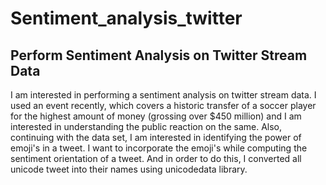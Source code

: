 # Sentiment_analysis_twitter
## Perform Sentiment Analysis on Twitter Stream Data

I am interested in performing a sentiment analysis on twitter stream data. I used an event recently, which covers a historic transfer of a soccer player for the highest amount of money (grossing over $450 million) and I am interested in understanding the public reaction on the same.
Also, continuing with the data set, I am interested in identifying the power of emoji's in a tweet. I want to incorporate the emoji's while computing the sentiment orientation of a tweet. And in order to do this, I converted all unicode tweet into their names using unicodedata library.
